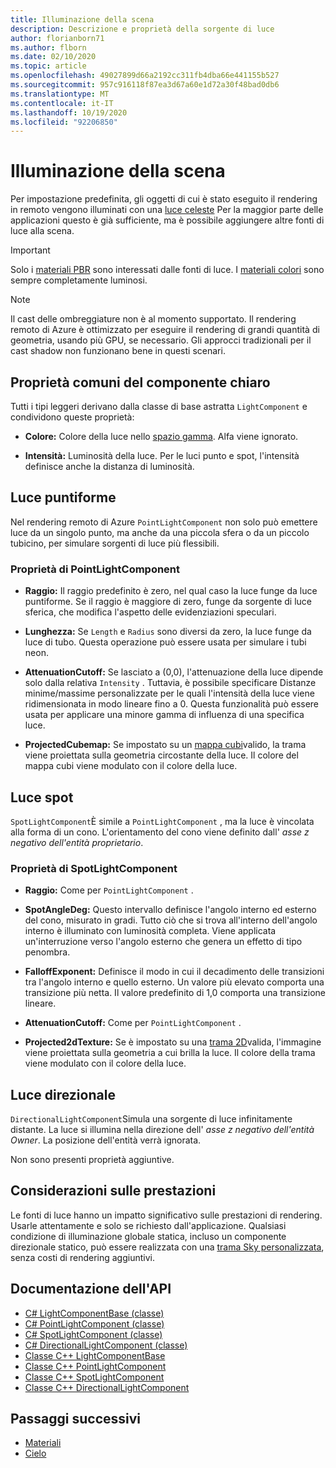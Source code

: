 ```yaml
---
title: Illuminazione della scena
description: Descrizione e proprietà della sorgente di luce
author: florianborn71
ms.author: flborn
ms.date: 02/10/2020
ms.topic: article
ms.openlocfilehash: 49027899d66a2192cc311fb4dba66e441155b527
ms.sourcegitcommit: 957c916118f87ea3d67a60e1d72a30f48bad0db6
ms.translationtype: MT
ms.contentlocale: it-IT
ms.lasthandoff: 10/19/2020
ms.locfileid: "92206850"
---
```

# <a name="scene-lighting"></a>Illuminazione della scena

Per impostazione predefinita, gli oggetti di cui è stato eseguito il rendering in remoto vengono illuminati con una [luce celeste](sky.md) Per la maggior parte delle applicazioni questo è già sufficiente, ma è possibile aggiungere altre fonti di luce alla scena.

> [!IMPORTANT]
> Solo i [materiali PBR](pbr-materials.md) sono interessati dalle fonti di luce. I [materiali colori](color-materials.md) sono sempre completamente luminosi.

> [!NOTE]
> Il cast delle ombreggiature non è al momento supportato. Il rendering remoto di Azure è ottimizzato per eseguire il rendering di grandi quantità di geometria, usando più GPU, se necessario. Gli approcci tradizionali per il cast shadow non funzionano bene in questi scenari.

## <a name="common-light-component-properties"></a>Proprietà comuni del componente chiaro

Tutti i tipi leggeri derivano dalla classe di base astratta `LightComponent` e condividono queste proprietà:

* **Colore:** Colore della luce nello [spazio gamma](https://en.wikipedia.org/wiki/SRGB). Alfa viene ignorato.

* **Intensità:** Luminosità della luce. Per le luci punto e spot, l'intensità definisce anche la distanza di luminosità.

## <a name="point-light"></a>Luce puntiforme

Nel rendering remoto di Azure `PointLightComponent` non solo può emettere luce da un singolo punto, ma anche da una piccola sfera o da un piccolo tubicino, per simulare sorgenti di luce più flessibili.

### <a name="pointlightcomponent-properties"></a>Proprietà di PointLightComponent

* **Raggio:** Il raggio predefinito è zero, nel qual caso la luce funge da luce puntiforme. Se il raggio è maggiore di zero, funge da sorgente di luce sferica, che modifica l'aspetto delle evidenziazioni speculari.

* **Lunghezza:** Se `Length` e `Radius` sono diversi da zero, la luce funge da luce di tubo. Questa operazione può essere usata per simulare i tubi neon.

* **AttenuationCutoff:** Se lasciato a (0,0), l'attenuazione della luce dipende solo dalla relativa `Intensity` . Tuttavia, è possibile specificare Distanze minime/massime personalizzate per le quali l'intensità della luce viene ridimensionata in modo lineare fino a 0. Questa funzionalità può essere usata per applicare una minore gamma di influenza di una specifica luce.

* **ProjectedCubemap:** Se impostato su un [mappa cubi](../../concepts/textures.md)valido, la trama viene proiettata sulla geometria circostante della luce. Il colore del mappa cubi viene modulato con il colore della luce.

## <a name="spot-light"></a>Luce spot

`SpotLightComponent`È simile a `PointLightComponent` , ma la luce è vincolata alla forma di un cono. L'orientamento del cono viene definito dall' *asse z negativo dell'entità proprietario*.

### <a name="spotlightcomponent-properties"></a>Proprietà di SpotLightComponent

* **Raggio:** Come per `PointLightComponent` .

* **SpotAngleDeg:** Questo intervallo definisce l'angolo interno ed esterno del cono, misurato in gradi. Tutto ciò che si trova all'interno dell'angolo interno è illuminato con luminosità completa. Viene applicata un'interruzione verso l'angolo esterno che genera un effetto di tipo penombra.

* **FalloffExponent:** Definisce il modo in cui il decadimento delle transizioni tra l'angolo interno e quello esterno. Un valore più elevato comporta una transizione più netta. Il valore predefinito di 1,0 comporta una transizione lineare.

* **AttenuationCutoff:** Come per `PointLightComponent` .

* **Projected2dTexture:** Se è impostato su una [trama 2D](../../concepts/textures.md)valida, l'immagine viene proiettata sulla geometria a cui brilla la luce. Il colore della trama viene modulato con il colore della luce.

## <a name="directional-light"></a>Luce direzionale

`DirectionalLightComponent`Simula una sorgente di luce infinitamente distante. La luce si illumina nella direzione dell' *asse z negativo dell'entità Owner*. La posizione dell'entità verrà ignorata.

Non sono presenti proprietà aggiuntive.

## <a name="performance-considerations"></a>Considerazioni sulle prestazioni

Le fonti di luce hanno un impatto significativo sulle prestazioni di rendering. Usarle attentamente e solo se richiesto dall'applicazione. Qualsiasi condizione di illuminazione globale statica, incluso un componente direzionale statico, può essere realizzata con una [trama Sky personalizzata](sky.md), senza costi di rendering aggiuntivi.

## <a name="api-documentation"></a>Documentazione dell'API

* [C# LightComponentBase (classe)](/dotnet/api/microsoft.azure.remoterendering.lightcomponentbase)
* [C# PointLightComponent (classe)](/dotnet/api/microsoft.azure.remoterendering.pointlightcomponent)
* [C# SpotLightComponent (classe)](/dotnet/api/microsoft.azure.remoterendering.spotlightcomponent)
* [C# DirectionalLightComponent (classe)](/dotnet/api/microsoft.azure.remoterendering.directionallightcomponent)
* [Classe C++ LightComponentBase](/cpp/api/remote-rendering/lightcomponentbase)
* [Classe C++ PointLightComponent](/cpp/api/remote-rendering/pointlightcomponent)
* [Classe C++ SpotLightComponent](/cpp/api/remote-rendering/spotlightcomponent)
* [Classe C++ DirectionalLightComponent](/cpp/api/remote-rendering/directionallightcomponent)

## <a name="next-steps"></a>Passaggi successivi

* [Materiali](../../concepts/materials.md)
* [Cielo](sky.md)
